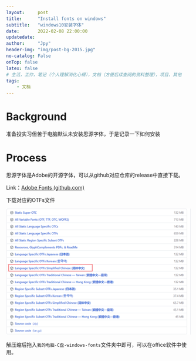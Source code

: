 ```yaml
---
layout:     post
title:      "Install fonts on windows"
subtitle:   "windows10安装字体"
date:       2022-02-08 22:00:00
updatedate:
author:     "Jpy"
header-img: "img/post-bg-2015.jpg"
no-catalog: False
onTop: false
latex: false
# 生活，工作，笔记（个人理解消化心得），文档（方便后续查阅的资料整理），项目，其他
tags:
    - 文档
---
```


# Background

准备投实习但苦于电脑默认未安装思源字体，于是记录一下如何安装

# Process

思源字体是Adobe的开源字体，可以从github对应仓库的release中直接下载。

Link：[Adobe Fonts (github.com)](https://github.com/adobe-fonts)

下载对应的OTFs文件

![image-20220208220645094](https://raw.githubusercontent.com/Jia-py/blog_picture/master/img/image-20220208220645094.png)

解压缩后拖入`我的电脑-C盘-windows-fonts`文件夹中即可，可以在office软件中使用。